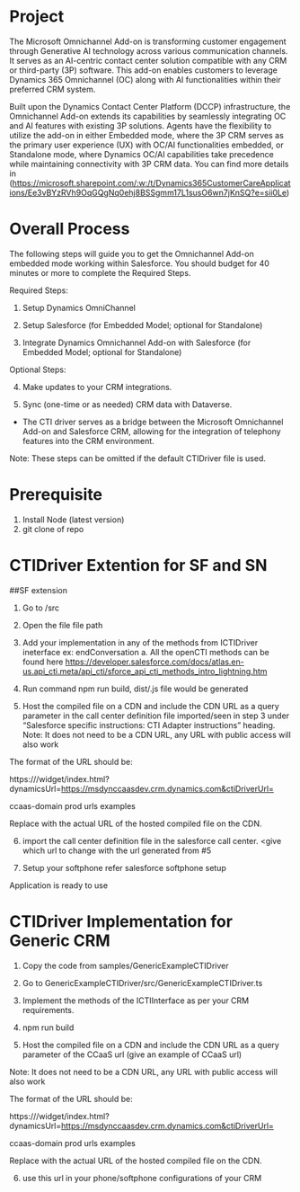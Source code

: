 [//]: # "Copyright (c) Microsoft Corporation."
[//]: # "Licensed under the MIT License."

# Project

The Microsoft Omnichannel Add-on is transforming customer engagement through Generative AI technology across various communication channels. It serves as an AI-centric contact center solution compatible with any CRM or third-party (3P) software. This add-on enables customers to leverage Dynamics 365 Omnichannel (OC) along with AI functionalities within their preferred CRM system.

Built upon the Dynamics Contact Center Platform (DCCP) infrastructure, the Omnichannel Add-on extends its capabilities by seamlessly integrating OC and AI features with existing 3P solutions. Agents have the flexibility to utilize the add-on in either Embedded mode, where the 3P CRM serves as the primary user experience (UX) with OC/AI functionalities embedded, or Standalone mode, where Dynamics OC/AI capabilities take precedence while maintaining connectivity with 3P CRM data.
You can find more details in (https://microsoft.sharepoint.com/:w:/t/Dynamics365CustomerCareApplications/Ee3vBYzRVh9OqGQgNq0ehj8BSSgmm17L1susO6wn7jKnSQ?e=sii0Le)

# Overall Process 

The following steps will guide you to get the Omnichannel Add-on embedded mode working within Salesforce. You should budget for 40 minutes or more to complete the Required Steps. 

Required Steps: 

1. Setup Dynamics OmniChannel 
   
2. Setup Salesforce (for Embedded Model; optional for Standalone) 

3. Integrate Dynamics Omnichannel Add-on with Salesforce (for Embedded Model; optional for Standalone) 

 Optional Steps: 

4. Make updates to your CRM integrations. 

5. Sync (one-time or as needed) CRM data with Dataverse. 


- The CTI driver serves as a bridge between the Microsoft Omnichannel Add-on and Salesforce CRM, allowing for the integration of telephony features into the CRM environment.
 
Note: These steps can be omitted if the default CTIDriver file is used. 

# Prerequisite
1. Install Node (latest version) <Node-link>
2. git clone <git-url> of repo

# CTIDriver Extention for SF and SN

##SF extension

1. Go to <path of SFExampleCTIDriver>/src
2. Open the file <SFCTIDriver> file path
3. Add your implementation in any of the methods from ICTIDriver ineterface ex: endConversation
   a. All the openCTI methods can be found here https://developer.salesforce.com/docs/atlas.en-us.api_cti.meta/api_cti/sforce_api_cti_methods_intro_lightning.htm
4. Run command npm run build, dist/.js file would be generated

5. Host the compiled file on a CDN and include the CDN URL as a query parameter in the call center definition file imported/seen in step 3 under “Salesforce specific instructions: CTI Adapter instructions” heading. 
Note: It does not need to be a CDN URL, any URL with public access will also work 
 
The format of the URL should be: 
 
https://<ccaas-domain>/widget/index.html?dynamicsUrl=https://msdynccaasdev.crm.dynamics.com&ctiDriverUrl=<CDN-url> 

ccaas-domain prod urls examples
 
Replace <CDN-url> with the actual URL of the hosted compiled file on the CDN. 

6. import the call center definition file in the salesforce call center. <Give file path for the xml file from repo>
  <give which url to change with the url generated from #5
   <add-screenshot-call-center>

7. Setup your softphone refer salesforce softphone setup
   
Application is ready to use

# CTIDriver Implementation for Generic CRM 

1. Copy the code from samples/GenericExampleCTIDriver

2. Go to GenericExampleCTIDriver/src/GenericExampleCTIDriver.ts

3. Implement the methods of the ICTIInterface as per your CRM requirements.

4. npm run build

5. Host the compiled file on a CDN and include the CDN URL as a query parameter of the CCaaS url (give an example of CCaaS url)

Note: It does not need to be a CDN URL, any URL with public access will also work 
 
The format of the URL should be: 
 
https://<ccaas-domain>/widget/index.html?dynamicsUrl=https://msdynccaasdev.crm.dynamics.com&ctiDriverUrl=<CDN-url> 

ccaas-domain prod urls examples
 
Replace <CDN-url> with the actual URL of the hosted compiled file on the CDN. 

6. use this url in your phone/softphone configurations of your CRM 


